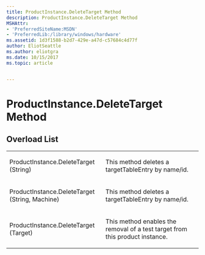 ```yaml
---
title: ProductInstance.DeleteTarget Method
description: ProductInstance.DeleteTarget Method
MSHAttr:
- 'PreferredSiteName:MSDN'
- 'PreferredLib:/library/windows/hardware'
ms.assetid: 1d3f1588-b2d7-429e-a47d-c57684c4d77f
author: EliotSeattle
ms.author: eliotgra
ms.date: 10/15/2017
ms.topic: article


---
```


# ProductInstance.DeleteTarget Method


## <span id="Overload_List"></span><span id="overload_list"></span><span id="OVERLOAD_LIST"></span>Overload List


<table>
<colgroup>
<col width="50%" />
<col width="50%" />
</colgroup>
<tbody>
<tr class="odd">
<td><p>ProductInstance.DeleteTarget (String)</p></td>
<td><p>This method deletes a targetTableEntry by name/id.</p></td>
</tr>
<tr class="even">
<td><p>ProductInstance.DeleteTarget (String, Machine)</p></td>
<td><p>This method deletes a targetTableEntry by name/id.</p></td>
</tr>
<tr class="odd">
<td><p>ProductInstance.DeleteTarget (Target)</p></td>
<td><p>This method enables the removal of a test target from this product instance.</p></td>
</tr>
</tbody>
</table>

 

 

 






